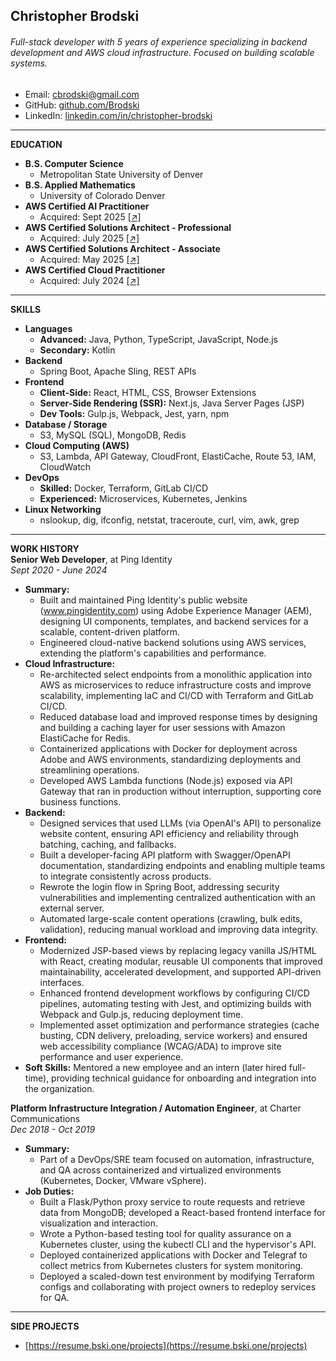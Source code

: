 
<!-- https://dillinger.io/  -->
<!-- https://dillinger.io/  -->
<!-- https://dillinger.io/  -->

## Christopher Brodski
###### Full-stack developer with 5 years of experience specializing in backend development and AWS cloud infrastructure. Focused on building scalable systems.
- Email: cbrodski@gmail.com
- GitHub: [github.com/Brodski](https://github.com/Brodski)
- LinkedIn: [linkedin.com/in/christopher-brodski](https://www.linkedin.com/in/christopher-brodski)
---

**EDUCATION**
- **B.S. Computer Science**
  - Metropolitan State University of Denver
- **B.S. Applied Mathematics**
  - University of Colorado Denver
- **AWS Certified AI Practitioner**
  - Acquired: Sept 2025 [[↗]](https://www.credly.com/badges/55b56c98-76f8-460f-8d36-4ee8ebd4b48d/public_url)
  <!-- - Credly badge https://www.credly.com/badges/55b56c98-76f8-460f-8d36-4ee8ebd4b48d/public_url   -->
- **AWS Certified Solutions Architect - Professional**  
  - Acquired: July 2025  [[↗]](https://www.credly.com/badges/b16ddcb7-31c9-44fd-b276-d311de1933ba/public_url)
  <!-- - Credly badge https://www.credly.com/badges/b16ddcb7-31c9-44fd-b276-d311de1933ba/public_url   -->
- **AWS Certified Solutions Architect - Associate**  
  - Acquired: May 2025  [[↗]](https://www.credly.com/badges/183b2c05-0c7e-4afe-aa49-ca89468d239b/public_url)
  <!-- - Credly badge https://www.credly.com/badges/183b2c05-0c7e-4afe-aa49-ca89468d239b/public_url   -->
- **AWS Certified Cloud Practitioner**
  - Acquired: July 2024 [[↗]](https://www.credly.com/badges/6dca7d30-79c0-4e74-8396-35c2db85ffc9/public_url)
  <!-- - Credly badge https://www.credly.com/badges/6dca7d30-79c0-4e74-8396-35c2db85ffc9/public_url   -->


---

**SKILLS**
- **Languages**
  - **Advanced:** Java, Python, TypeScript, JavaScript, Node.js
  - **Secondary:** Kotlin
- **Backend**
  - Spring Boot, Apache Sling, REST APIs
- **Frontend**
  - **Client-Side:** React, HTML, CSS, Browser Extensions
  - **Server-Side Rendering (SSR):** Next.js, Java Server Pages (JSP)
  - **Dev Tools:** Gulp.js, Webpack, Jest, yarn, npm
- **Database / Storage**
  - S3, MySQL (SQL), MongoDB, Redis
- **Cloud Computing (AWS)**
  - S3, Lambda, API Gateway, CloudFront, ElastiCache, Route 53, IAM, CloudWatch
- **DevOps**
  - **Skilled:** Docker, Terraform, GitLab CI/CD
  - **Experienced:** Microservices, Kubernetes, Jenkins
- **Linux Networking**
  - nslookup, dig, ifconfig, netstat, traceroute, curl, vim, awk, grep

---

**WORK HISTORY**  
**Senior Web Developer**, at Ping Identity  
*Sept 2020 - June 2024*
  - **Summary:** 
    - Built and maintained Ping Identity's public website (www.pingidentity.com) using Adobe Experience Manager (AEM), designing UI components, templates, and backend services for a scalable, content-driven platform.  
    - Engineered cloud-native backend solutions using AWS services, extending the platform's capabilities and performance. 
  - **Cloud Infrastructure:**
    - Re-architected select endpoints from a monolithic application into AWS as microservices to reduce infrastructure costs and improve scalability, implementing IaC and CI/CD with Terraform and GitLab CI/CD.
    - Reduced database load and improved response times by designing and building a caching layer for user sessions with Amazon ElastiCache for Redis.
    - Containerized applications with Docker for deployment across Adobe and AWS environments, standardizing deployments and streamlining operations.
    - Developed AWS Lambda functions (Node.js) exposed via API Gateway that ran in production without interruption, supporting core business functions.
  - **Backend:**
    - Designed services that used LLMs (via OpenAI's API) to personalize website content, ensuring API efficiency and reliability through batching, caching, and fallbacks.
    - Built a developer-facing API platform with Swagger/OpenAPI documentation, standardizing endpoints and enabling multiple teams to integrate consistently across products.
    - Rewrote the login flow in Spring Boot, addressing security vulnerabilities and implementing centralized authentication with an external server.
    - Automated large-scale content operations (crawling, bulk edits, validation), reducing manual workload and improving data integrity.
  - **Frontend:**
    - Modernized JSP-based views by replacing legacy vanilla JS/HTML with React, creating modular, reusable UI components that improved maintainability, accelerated development, and supported API-driven interfaces.
    - Enhanced frontend development workflows by configuring CI/CD pipelines, automating testing with Jest, and optimizing builds with Webpack and Gulp.js, reducing deployment time.
    - Implemented asset optimization and performance strategies (cache busting, CDN delivery, preloading, service workers) and ensured web accessibility compliance (WCAG/ADA) to improve site performance and user experience.
  - **Soft Skills:** Mentored a new employee and an intern (later hired full-time), providing technical guidance for onboarding and integration into the organization.

**Platform Infrastructure Integration / Automation Engineer**, at Charter Communications  
*Dec 2018 - Oct 2019*
  - **Summary:**
    - Part of a DevOps/SRE team focused on automation, infrastructure, and QA across containerized and virtualized environments (Kubernetes, Docker, VMware vSphere).
  - **Job Duties:**
    - Built a Flask/Python proxy service to route requests and retrieve data from MongoDB; developed a React-based frontend interface for visualization and interaction.
    - Wrote a Python-based testing tool for quality assurance on a Kubernetes cluster, using the kubectl CLI and the hypervisor's API.
    - Deployed containerized applications with Docker and Telegraf to collect metrics from Kubernetes clusters for system monitoring.
    - Deployed a scaled-down test environment by modifying Terraform configs and collaborating with project owners to redeploy services for QA.
    

---
**SIDE PROJECTS**  
- [https://resume.bski.one/projects](https://resume.bski.one/projects)
